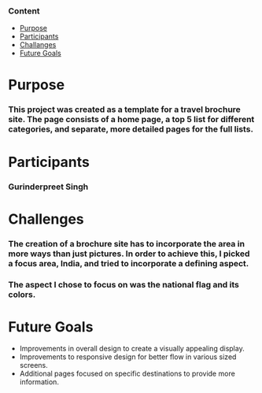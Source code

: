 <h3>Content</h3>
<ul>
<li><a href="https://github.com/Gurinderp/brochure-site#purpose">Purpose</a></li>
<li><a href="https://github.com/Gurinderp/brochure-site#participants">Participants</a></li>
<li><a href="https://github.com/Gurinderp/brochure-site#challenges">Challanges</a></li>
<li><a href="https://github.com/Gurinderp/brochure-site#future-goals">Future Goals</a></li>
</ul>

<h1>Purpose</h1>
<h3>This project was created as a template for a travel brochure site. The page consists of a home page, a top 5 list for different categories, and separate, more detailed pages for the full lists.</h3>
<h1>Participants</h1>
<h3>Gurinderpreet Singh</h3>
<h1>Challenges</h1>
<h3>The creation of a brochure site has to incorporate the area in more ways than just pictures. In order to achieve this, I picked a focus area, India, and tried to incorporate a defining aspect. </h3>
<h3>The aspect I chose to focus on was the national flag and its colors.</h3>
<h1>Future Goals</h1>
<ul>
<li>Improvements in overall design to create a visually appealing display.</li>
<li>Improvements to responsive design for better flow in various sized screens.</li>
<li>Additional pages focused on specific destinations to provide more information.</li>
</ul>
